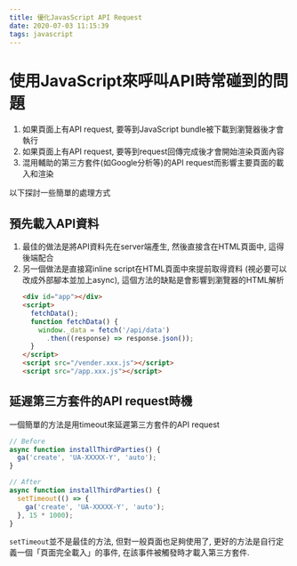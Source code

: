 ```yaml
---
title: 優化JavasScript API Request
date: 2020-07-03 11:15:39
tags: javascript
---
```

# 使用JavaScript來呼叫API時常碰到的問題

1. 如果頁面上有API request, 要等到JavaScript bundle被下載到瀏覽器後才會執行
2. 如果頁面上有API request, 要等到request回傳完成後才會開始渲染頁面內容
3. 混用輔助的第三方套件(如Google分析等)的API request而影響主要頁面的載入和渲染

以下探討一些簡單的處理方式

## 預先載入API資料
1. 最佳的做法是將API資料先在server端產生, 然後直接含在HTML頁面中, 這得後端配合
2. 另一個做法是直接寫inline script在HTML頁面中來提前取得資料 (視必要可以改成外部腳本並加上async), 這個方法的缺點是會影響到瀏覽器的HTML解析
    ```html
    <div id="app"></div>
    <script>
      fetchData();
      function fetchData() {
        window._data = fetch('/api/data')
          .then((response) => response.json());
      }  
    </script>
    <script src="/vender.xxx.js"></script>
    <script src="/app.xxx.js"></script>
    ```


## 延遟第三方套件的API request時機
一個簡單的方法是用timeout來延遲第三方套件的API request
```JavaScript
// Before
async function installThirdParties() {
  ga('create', 'UA-XXXXX-Y', 'auto');
}

// After
async function installThirdParties() {
  setTimeout(() => {
    ga('create', 'UA-XXXXX-Y', 'auto');
  }, 15 * 1000);
}
```
```setTimeout```並不是最佳的方法, 但對一般頁面也足夠使用了, 更好的方法是自行定義一個「頁面完全載入」的事件, 在該事件被觸發時才載入第三方套件.
